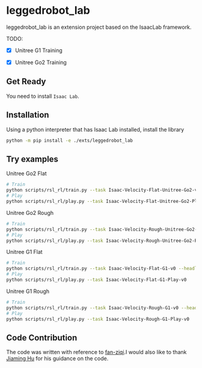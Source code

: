 # leggedrobot_lab

leggedrobot_lab is an extension project based on the IsaacLab framework. 

TODO:
- [x] Unitree G1 Training
- [x] Unitree Go2 Training



## Get Ready

You need to install `Isaac Lab`.

## Installation

Using a python interpreter that has Isaac Lab installed, install the library

```bash
python -m pip install -e ./exts/leggedrobot_lab
```

## Try examples

Unitree Go2 Flat

```bash
# Train
python scripts/rsl_rl/train.py --task Isaac-Velocity-Flat-Unitree-Go2-v0 --headless
# Play
python scripts/rsl_rl/play.py --task Isaac-Velocity-Flat-Unitree-Go2-Play-v0
```

Unitree Go2 Rough

```bash
# Train
python scripts/rsl_rl/train.py --task Isaac-Velocity-Rough-Unitree-Go2-v0 --headless
# Play
python scripts/rsl_rl/play.py --task Isaac-Velocity-Rough-Unitree-Go2-Play-v0
```

Unitree G1 Flat

```bash
# Train
python scripts/rsl_rl/train.py --task Isaac-Velocity-Flat-G1-v0 --headless
# Play
python scripts/rsl_rl/play.py --task Isaac-Velocity-Flat-G1-Play-v0
```
Unitree G1 Rough
```bash
# Train
python scripts/rsl_rl/train.py --task Isaac-Velocity-Rough-G1-v0 --headless
# Play
python scripts/rsl_rl/play.py --task Isaac-Velocity-Rough-G1-Play-v0
```




## Code Contribution
The code was written with reference to [fan-ziqi](https://github.com/fan-ziqi/robot_lab).I would also like to thank [Jiaming Hu](https://jih189.github.io/isaaclab_project) for his guidance on the code.

